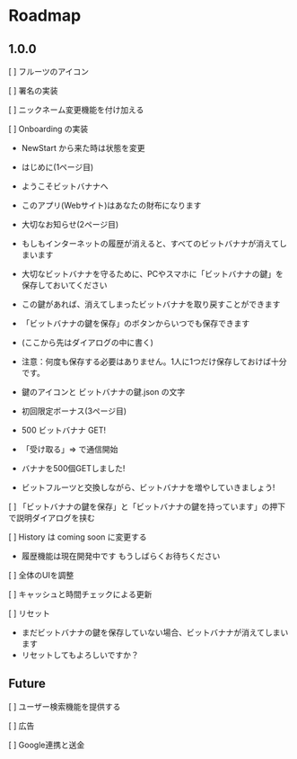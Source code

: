 # Roadmap

## 1.0.0

[ ] フルーツのアイコン

[ ] 署名の実装

[ ] ニックネーム変更機能を付け加える

[ ] Onboarding の実装

- NewStart から来た時は状態を変更

- はじめに(1ページ目)
- ようこそビットバナナへ
- このアプリ(Webサイト)はあなたの財布になります

- 大切なお知らせ(2ページ目)
- もしもインターネットの履歴が消えると、すべてのビットバナナが消えてしまいます
- 大切なビットバナナを守るために、PCやスマホに「ビットバナナの鍵」を保存しておいてください
- この鍵があれば、消えてしまったビットバナナを取り戻すことができます
- 「ビットバナナの鍵を保存」のボタンからいつでも保存できます
- (ここから先はダイアログの中に書く)
- 注意：何度も保存する必要はありません。1人に1つだけ保存しておけば十分です。
- 鍵のアイコンと ビットバナナの鍵.json の文字

- 初回限定ボーナス(3ページ目)
- 500 ビットバナナ GET!
- 「受け取る」=> で通信開始
- バナナを500個GETしました!
- ビットフルーツと交換しながら、ビットバナナを増やしていきましょう!

[ ] 「ビットバナナの鍵を保存」と「ビットバナナの鍵を持っています」の押下で説明ダイアログを挟む

[ ] History は coming soon に変更する

- 履歴機能は現在開発中です もうしばらくお待ちください

[ ] 全体のUIを調整

[ ] キャッシュと時間チェックによる更新

[ ] リセット

- まだビットバナナの鍵を保存していない場合、ビットバナナが消えてしまいます
- リセットしてもよろしいですか？

## Future

[ ] ユーザー検索機能を提供する

[ ] 広告

[ ] Google連携と送金
